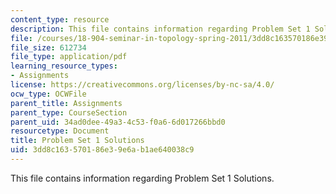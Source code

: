 ```yaml
---
content_type: resource
description: This file contains information regarding Problem Set 1 Solutions.
file: /courses/18-904-seminar-in-topology-spring-2011/3dd8c163570186e39e6ab1ae640038c9_MIT18_904S11_soln1.pdf
file_size: 612734
file_type: application/pdf
learning_resource_types:
- Assignments
license: https://creativecommons.org/licenses/by-nc-sa/4.0/
ocw_type: OCWFile
parent_title: Assignments
parent_type: CourseSection
parent_uid: 34ad0dee-49a3-4c53-f0a6-6d017266bbd0
resourcetype: Document
title: Problem Set 1 Solutions
uid: 3dd8c163-5701-86e3-9e6a-b1ae640038c9
---
```

This file contains information regarding Problem Set 1 Solutions.